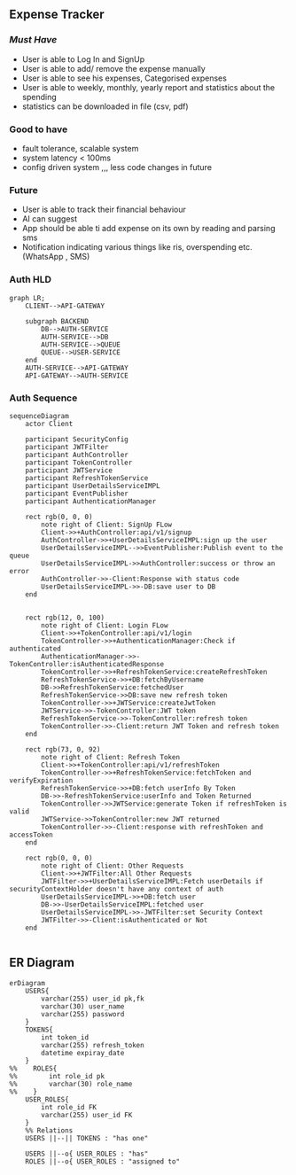 ## **Expense Tracker**

### _Must Have_
* User is able to Log In and SignUp
* User is able to add/ remove the expense manually
* User is able to see his expenses, Categorised expenses
* User is able to weekly, monthly, yearly report and statistics about the spending
* statistics can be downloaded in file (csv, pdf)

### Good to have
* fault tolerance, scalable system
* system latency < 100ms
* config driven system ,,, less code changes in future

### Future
* User is able to track their financial behaviour
* AI can suggest
* App should be able ti add expense on its own by reading and parsing sms
* Notification indicating various things like ris, overspending etc. (WhatsApp , SMS)


### Auth HLD
```mermaid
graph LR;
    CLIENT-->API-GATEWAY
    
    subgraph BACKEND
        DB-->AUTH-SERVICE
        AUTH-SERVICE-->DB
        AUTH-SERVICE-->QUEUE
        QUEUE-->USER-SERVICE
    end
    AUTH-SERVICE-->API-GATEWAY
    API-GATEWAY-->AUTH-SERVICE
```
### Auth Sequence
```mermaid
sequenceDiagram
    actor Client
    
    participant SecurityConfig
    participant JWTFilter
    participant AuthController
    participant TokenController
    participant JWTService
    participant RefreshTokenService
    participant UserDetailsServiceIMPL
    participant EventPublisher
    participant AuthenticationManager

    rect rgb(0, 0, 0)
        note right of Client: SignUp FLow
        Client->>+AuthController:api/v1/signup
        AuthController->>+UserDetailsServiceIMPL:sign up the user
        UserDetailsServiceIMPL-->>EventPublisher:Publish event to the queue
        UserDetailsServiceIMPL->>AuthController:success or throw an error
        AuthController->>-Client:Response with status code
        UserDetailsServiceIMPL->>-DB:save user to DB
    end


    rect rgb(12, 0, 100)
        note right of Client: Login FLow
        Client->>+TokenController:api/v1/login
        TokenController->>+AuthenticationManager:Check if authenticated
        AuthenticationManager->>-TokenController:isAuthenticatedResponse
        TokenController->>+RefreshTokenService:createRefreshToken
        RefreshTokenService->>+DB:fetchByUsername
        DB->>RefreshTokenService:fetchedUser
        RefreshTokenService->>DB:save new refresh token
        TokenController->>+JWTService:createJwtToken
        JWTService->>-TokenController:JWT token
        RefreshTokenService->>-TokenController:refresh token
        TokenController->>-Client:return JWT Token and refresh token
    end
    
    rect rgb(73, 0, 92)
        note right of Client: Refresh Token
        Client->>+TokenController:api/v1/refreshToken
        TokenController->>+RefreshTokenService:fetchToken and verifyExpiration
        RefreshTokenService->>+DB:fetch userInfo By Token
        DB->>-RefreshTokenService:userInfo and Token Returned
        TokenController->>JWTService:generate Token if refreshToken is valid
        JWTService->>TokenController:new JWT returned
        TokenController->>-Client:response with refreshToken and accessToken
    end

    rect rgb(0, 0, 0)
        note right of Client: Other Requests
        Client->>+JWTFilter:All Other Requests
        JWTFilter->>+UserDetailsServiceIMPL:Fetch userDetails if securityContextHolder doesn't have any context of auth
        UserDetailsServiceIMPL->>+DB:fetch user
        DB->>-UserDetailsServiceIMPL:fetched user
        UserDetailsServiceIMPL->>-JWTFilter:set Security Context
        JWTFilter->>-Client:isAuthenticated or Not
    end
    
```

## ER Diagram

```mermaid
erDiagram
    USERS{
        varchar(255) user_id pk,fk
        varchar(30) user_name  
        varchar(255) password 
    }
    TOKENS{
        int token_id
        varchar(255) refresh_token
        datetime expiray_date
    }
%%    ROLES{
%%        int role_id pk
%%        varchar(30) role_name
%%    }
    USER_ROLES{
        int role_id FK
        varchar(255) user_id FK
    }
    %% Relations
    USERS ||--|| TOKENS : "has one"
    
    USERS ||--o{ USER_ROLES : "has"
    ROLES ||--o{ USER_ROLES : "assigned to"

```


